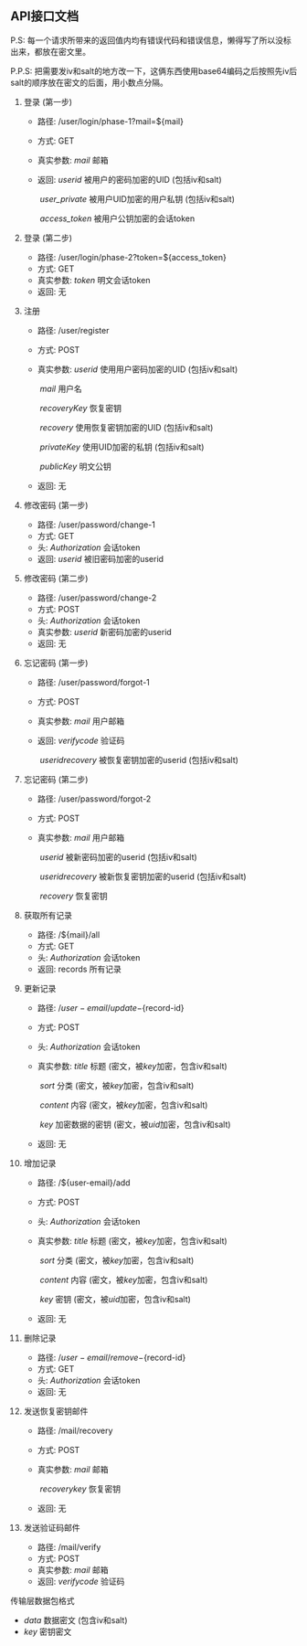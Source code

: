 ## API接口文档

P.S: 每一个请求所带来的返回值内均有错误代码和错误信息，懒得写了所以没标出来，都放在密文里。

P.P.S: 把需要发iv和salt的地方改一下，这俩东西使用base64编码之后按照先iv后salt的顺序放在密文的后面，用小数点分隔。

1. 登录 (第一步)

   - 路径: /user/login/phase-1?mail=${mail}

   - 方式: GET

   - 真实参数: *mail*       邮箱

   - 返回:         *userid*                  被用户的密码加密的UID (包括iv和salt)

     ​                 *user_private*   被用户UID加密的用户私钥 (包括iv和salt)

     ​                 *access_token*  被用户公钥加密的会话token
   
2. 登录 (第二步)

   - 路径: /user/login/phase-2?token=${access_token}
   - 方式: GET
   - 真实参数: *token*   明文会话token
   - 返回: 无

3. 注册

   - 路径: /user/register

   - 方式: POST

   - 真实参数: *userid*                 使用用户密码加密的UID (包括iv和salt)

     ​                 *mail*                     用户名

     ​                 *recoveryKey*       恢复密钥

     ​                 *recovery*              使用恢复密钥加密的UID (包括iv和salt)

     ​                 *privateKey*          使用UID加密的私钥 (包括iv和salt)

     ​                 *publicKey*            明文公钥

   - 返回:        无

5. 修改密码 (第一步)

   - 路径: /user/password/change-1
   - 方式: GET
   - 头:             *Authorization*      会话token
   - 返回:         *userid*                   被旧密码加密的userid
   
6. 修改密码 (第二步)

   - 路径: /user/password/change-2
   - 方式: POST
   - 头:             *Authorization*       会话token
   - 真实参数: *userid*                     新密码加密的userid
   - 返回:         无

1. 忘记密码 (第一步)

   - 路径: /user/password/forgot-1

   - 方式: POST

   - 真实参数: *mail*                       用户邮箱

   - 返回:         *verifycode*             验证码

     ​                  *useridrecovery*     被恢复密钥加密的userid (包括iv和salt)

2. 忘记密码 (第二步)

   - 路径: /user/password/forgot-2

   - 方式: POST

   - 真实参数: *mail*                        用户邮箱

     ​                 *userid*                     被新密码加密的userid (包括iv和salt)

     ​                 *useridrecovery*       被新恢复密钥加密的userid (包括iv和salt)

     ​                 *recovery*                  恢复密钥

3. 获取所有记录
   - 路径: /${mail}/all
   - 方式: GET
   - 头: *Authorization*                              会话token
   - 返回: records                      所有记录

4. 更新记录

   - 路径: /${user-email}/update-${record-id}

   - 方式: POST

   - 头: *Authorization*                               会话token

   - 真实参数: *title*                       标题 (密文，被*key*加密，包含iv和salt)

     ​                 *sort*                       分类 (密文，被*key*加密，包含iv和salt)

     ​                 *content*                 内容 (密文，被*key*加密，包含iv和salt)

     ​                 *key*                        加密数据的密钥 (密文，被*uid*加密，包含iv和salt)

   - 返回: 无

5. 增加记录

   - 路径: /${user-email}/add

   - 方式: POST

   - 头: *Authorization*                                会话token

   - 真实参数: *title*                       标题 (密文，被*key*加密，包含iv和salt)

     ​                 *sort*                       分类 (密文，被*key*加密，包含iv和salt)

     ​                 *content*                 内容 (密文，被*key*加密，包含iv和salt)

     ​                 *key*                        密钥 (密文，被*uid*加密，包含iv和salt)

   - 返回: 无

11. 删除记录

    - 路径: /${user-email}/remove-${record-id}
    - 方式: GET
    - 头: *Authorization*                        会话token
    - 返回: 无
    
12. 发送恢复密钥邮件

    - 路径: /mail/recovery

    - 方式: POST

    - 真实参数: *mail*                邮箱

      ​                 *recoverykey*    恢复密钥

    - 返回: 无

13. 发送验证码邮件

    - 路径: /mail/verify
    - 方式: POST
    - 真实参数: *mail*                 邮箱
    - 返回:         *verifycode*       验证码



传输层数据包格式

- *data*               数据密文 (包含iv和salt)
- *key*                 密钥密文




